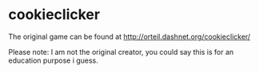 cookieclicker
=============

The original game can be found at http://orteil.dashnet.org/cookieclicker/

Please note: I am not the original creator, you could say this is for an education purpose i guess.
